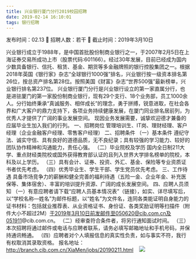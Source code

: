 ```yaml
---
title: 兴业银行厦门分行2019校园招聘
date: 2019-02-14 16:10:01
tags: 银行招聘
---
```

发布时间：02.13   🌟   招聘人数：若干   🌈   截止时间：2019年3月10日
<!-- more -->
兴业银行成立于1988年，是中国首批股份制商业银行之一，于2007年2月5日在上海证券交易所成功上市（股票代码:601166）。经过30年发展，目前已经成为国内少数具备银行、信托、租赁、基金、期货等多金融牌照的银行控股集团之一。根据2018年英国《银行家》杂志“全球银行1000强”排名，兴业银行按一级资本排名第26位，按总资产排名第28位。按照美国《财富》杂志“世界500强”最新榜单，兴业银行排名第237位。
兴业银行厦门分行是兴业银行设立的第一家直属分行，也是进驻厦门的第一家股份制商业银行，现有29个支行、18个业务部，员工1000余人。分行始终秉承“真诚服务、相伴成长”的理念，勇于拼搏，锐意进取，在社会各界和广大客户的鼎力支持下，各项业务持续健康发展，在厦门同业排名居前列，为优秀人才提供了广阔的事业发展空间。
现因业务发展需要，诚挚欢迎德才兼备的应届毕业生加入我们的行列。
一、招聘岗位
管理培训生、IT岗、理财经理、客户经理（企业金融客户经理、零售客户经理）
二、招聘条件
（一）基本条件
遵纪守法、诚实守信、具有良好的道德品质，无不良纪录；具有较强的学习能力、较好的团队协作精神和沟通能力，责任心强。
（二）毕业院校及学历
国内全日制211大学、重点财经类院校或国外获得教育部认证的且列入世界大学排名榜单的院校，本科及以上学历。
（三）具有会计、证券、投资、外汇、基金、保险等专业资质证书者优先考虑。
（四）优秀毕业生、学生干部、学生党员优先考虑。
三、工作待遇
具备市场竞争力的薪酬和健全完善的福利待遇（五险一金、企业年金、补充医保等、集体宿舍）、丰富的培训提升资源、广阔的成长发展空间。
四、应聘人员须知
（一）有意应聘者请下载“应聘人员基本情况表”（链接），如实、详尽填写后，以“学校名称—姓名”为邮件标题，以“姓名”为文件名，连同各类能证明自身能力的证书材料：包括就业推荐表、从业资格证书、身份证、各类奖励证明等扫描件（附件大小不超过2M）于2019年3月10日前发邮件至050620@cib.com.cn及051911@cib.com.cn。
（二）经审查符合条件者，将另行通知面试时间。
（三）本次招聘将通过邮件或电话与应聘者联系，请务必填写邮箱地址和手机号码，并保持通讯畅通。
（四）应聘者对个人填报信息的真实性负责，如与事实不符，我行有权取消其录取资格。
报名地址：
http://branch.cib.com.cn/XiaMen/jobs/20190211.html
 
 ![](https://cdn.weiweiblog.cn/20181015134814.png)